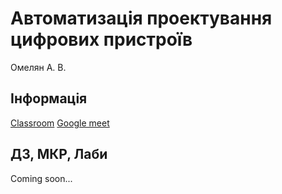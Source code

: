 # Автоматизація проектування цифрових пристроїв

Омелян А. В.

## Інформація

[Classroom](https://classroom.google.com/u/2/c/NjIwODQ5Njk4Mzgy)
[Google meet](https://meet.google.com/fnc-thdj-bqg)

## ДЗ, МКР, Лаби

Coming soon...
